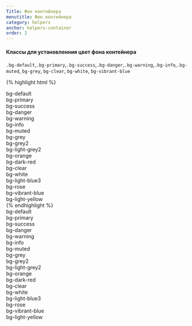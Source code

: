 ```yaml
---
Title: Фон контейнера
menutitle: Фон контейнера
category: helpers
anchor: helpers-container
order: 2
---
```


#### Классы для установленния цвет фона контейнера
`.bg-default`,`.bg-primary`,`.bg-success`,`.bg-danger`,`.bg-warning`,`.bg-info`,`.bg-muted`, `bg-grey`, `bg-clear`, `bg-white`, `bg-vibrant-blue`

{% highlight html %}
  <div class="bg-default">bg-default</div>
  <div class="bg-primary">bg-primary</div>
  <div class="bg-success">bg-success</div>
  <div class="bg-danger">bg-danger</div>
  <div class="bg-warning">bg-warning</div>
  <div class="bg-info">bg-info</div>
  <div class="bg-muted">bg-muted</div>
  <div class="bg-grey">bg-grey</div>
  <div class="bg-grey2">bg-grey2</div>
  <div class="bg-light-grey2">bg-light-grey2</div>
  <div class="bg-orange">bg-orange</div>
  <div class="bg-dark-red">bg-dark-red</div>
  <div class="bg-grey padding-5"><div class="bg-clear">bg-clear</div></div>
  <div class="bg-grey padding-5"><div class="bg-white">bg-white</div></div>
  <div class="bg-light-blue3">bg-light-blue3</div>
  <div class="bg-rose">bg-rose</div>
  <div class="bg-vibrant-blue">bg-vibrant-blue</div>
  <div class="bg-light-yellow">bg-light-yellow</div>
{% endhighlight %}

<div class="bs-docs-example">
  <div class="bg-default mb-10">bg-default</div>
  <div class="bg-primary mb-10">bg-primary</div>
  <div class="bg-success mb-10">bg-success</div>
  <div class="bg-danger mb-10">bg-danger</div>
  <div class="bg-warning mb-10">bg-warning</div>
  <div class="bg-info mb-10">bg-info</div>
  <div class="bg-muted mb-10">bg-muted</div>
  <div class="bg-grey mb-10">bg-grey</div>
  <div class="bg-grey2 mb-10">bg-grey2</div>
  <div class="bg-light-grey2 mb-10">bg-light-grey2</div>
  <div class="bg-orange mb-10">bg-orange</div>
  <div class="bg-dark-red mb-10">bg-dark-red</div>
  <div class="bg-grey padding-5 mb-10"><div class="bg-clear">bg-clear</div></div>
  <div class="bg-grey padding-5 mb-10"><div class="bg-white">bg-white</div></div>
  <div class="bg-light-blue3 mb-10">bg-light-blue3</div>
  <div class="bg-rose mb-10">bg-rose</div>
  <div class="bg-vibrant-blue mb-10">bg-vibrant-blue</div>
  <div class="bg-light-yellow mb-10">bg-light-yellow</div>
</div>
